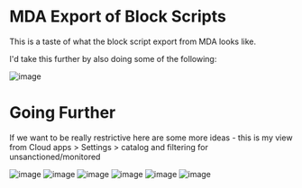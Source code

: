 # MDA Export of Block Scripts

This is a taste of what the block script export from MDA looks like.

I'd take this further by also doing some of the following:

![image](https://github.com/user-attachments/assets/df55f726-da1f-4234-aeeb-2ce8a27ecd42)


# Going Further

If we want to be really restrictive here are some more ideas - this is my view from Cloud apps > Settings > catalog and filtering for unsanctioned/monitored

![image](https://github.com/user-attachments/assets/1dc3a1b5-d462-4aaf-9b51-ba4e0ee28358) ![image](https://github.com/user-attachments/assets/90025cd0-4cb7-4a67-8eb0-dc925dabca24) ![image](https://github.com/user-attachments/assets/a35a573a-4712-47d8-ab8e-e765dd4b52c3) ![image](https://github.com/user-attachments/assets/246fbdc7-1c17-4de9-a0dc-c790ea23ac44) ![image](https://github.com/user-attachments/assets/92c689b5-d8af-479f-876d-e995e8a1f388) ![image](https://github.com/user-attachments/assets/17d991ec-9292-4966-8aff-d5af26bb2623)






